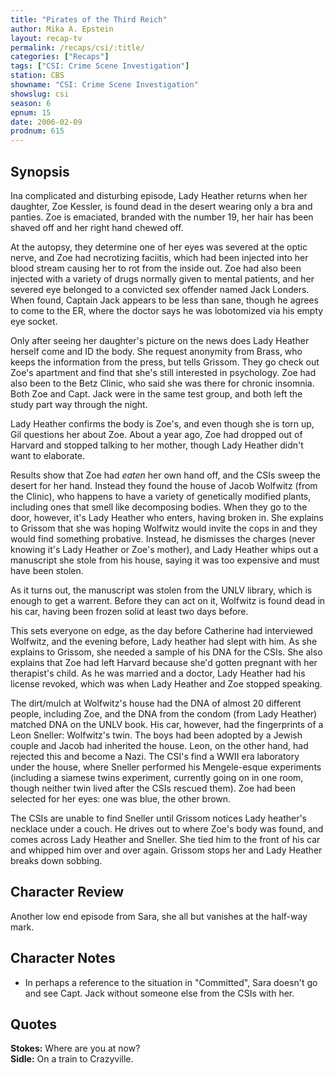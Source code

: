 ```yaml
---
title: "Pirates of the Third Reich"
author: Mika A. Epstein
layout: recap-tv
permalink: /recaps/csi/:title/
categories: ["Recaps"]
tags: ["CSI: Crime Scene Investigation"]
station: CBS
showname: "CSI: Crime Scene Investigation"
showslug: csi
season: 6
epnum: 15
date: 2006-02-09
prodnum: 615  
---
```


## Synopsis

Ina complicated and disturbing episode, Lady Heather returns when her daughter, Zoe Kessler, is found dead in the desert wearing only a bra and panties. Zoe is emaciated, branded with the number 19, her hair has been shaved off and her right hand chewed off.

At the autopsy, they determine one of her eyes was severed at the optic nerve, and Zoe had necrotizing faciitis, which had been injected into her blood stream causing her to rot from the inside out. Zoe had also been injected with a variety of drugs normally given to mental patients, and her severed eye belonged to a convicted sex offender named Jack Londers. When found, Captain Jack appears to be less than sane, though he agrees to come to the ER, where the doctor says he was lobotomized via his empty eye socket.

Only after seeing her daughter's picture on the news does Lady Heather herself come and ID the body. She request anonymity from Brass, who keeps the information from the press, but tells Grissom. They go check out Zoe's apartment and find that she's still interested in psychology. Zoe had also been to the Betz Clinic, who said she was there for chronic insomnia. Both Zoe and Capt. Jack were in the same test group, and both left the study part way through the night.

Lady Heather confirms the body is Zoe's, and even though she is torn up, Gil questions her about Zoe. About a year ago, Zoe had dropped out of Harvard and stopped talking to her mother, though Lady Heather didn't want to elaborate.

Results show that Zoe had _eaten_ her own hand off, and the CSIs sweep the desert for her hand. Instead they found the house of Jacob Wolfwitz (from the Clinic), who happens to have a variety of genetically modified plants, including ones that smell like decomposing bodies. When they go to the door, however, it's Lady Heather who enters, having broken in. She explains to Grissom that she was hoping Wolfwitz would invite the cops in and they would find something probative. Instead, he dismisses the charges (never knowing it's Lady Heather or Zoe's mother), and Lady Heather whips out a manuscript she stole from his house, saying it was too expensive and must have been stolen.

As it turns out, the manuscript was stolen from the UNLV library, which is enough to get a warrent. Before they can act on it, Wolfwitz is found dead in his car, having been frozen solid at least two days before.

This sets everyone on edge, as the day before Catherine had interviewed Wolfwitz, and the evening before, Lady heather had slept with him. As she explains to Grissom, she needed a sample of his DNA for the CSIs. She also explains that Zoe had left Harvard because she'd gotten pregnant with her therapist's child. As he was married and a doctor, Lady Heather had his license revoked, which was when Lady Heather and Zoe stopped speaking.

The dirt/mulch at Wolfwitz's house had the DNA of almost 20 different people, including Zoe, and the DNA from the condom (from Lady Heather) matched DNA on the UNLV book. His car, however, had the fingerprints of a Leon Sneller: Wolfwitz's twin. The boys had been adopted by a Jewish couple and Jacob had inherited the house. Leon, on the other hand, had rejected this and become a Nazi. The CSI's find a WWII era laboratory under the house, where Sneller performed his Mengele-esque experiments (including a siamese twins experiment, currently going on in one room, though neither twin lived after the CSIs rescued them). Zoe had been selected for her eyes: one was blue, the other brown.

The CSIs are unable to find Sneller until Grissom notices Lady heather's necklace under a couch. He drives out to where Zoe's body was found, and comes across Lady Heather and Sneller. She tied him to the front of his car and whipped him over and over again. Grissom stops her and Lady Heather breaks down sobbing.

## Character Review

Another low end episode from Sara, she all but vanishes at the half-way mark.

## Character Notes

* In perhaps a reference to the situation in "Committed", Sara doesn't go and see Capt. Jack without someone else from the CSIs with her.

## Quotes

**Stokes:** Where are you at now?  
**Sidle:** On a train to Crazyville.
